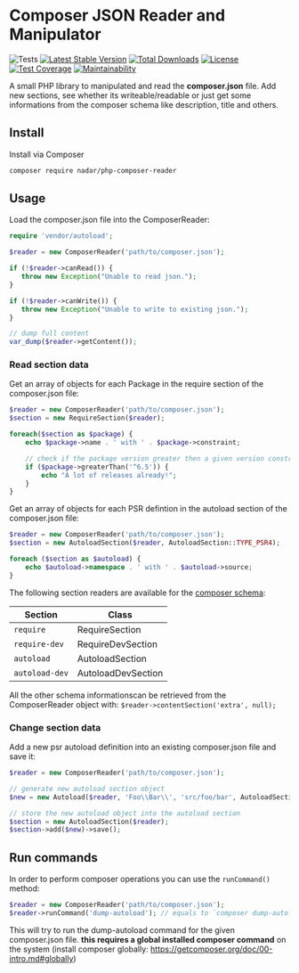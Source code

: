 # Composer JSON Reader and Manipulator

![Tests](https://github.com/nadar/php-composer-reader/workflows/Tests/badge.svg)
[![Latest Stable Version](https://poser.pugx.org/nadar/php-composer-reader/v/stable)](https://packagist.org/packages/nadar/php-composer-reader)
[![Total Downloads](https://poser.pugx.org/nadar/php-composer-reader/downloads)](https://packagist.org/packages/nadar/php-composer-reader)
[![License](https://poser.pugx.org/nadar/php-composer-reader/license)](https://packagist.org/packages/nadar/php-composer-reader)
[![Test Coverage](https://api.codeclimate.com/v1/badges/3d695b2ba5d4298e28fe/test_coverage)](https://codeclimate.com/github/nadar/php-composer-reader/test_coverage)
[![Maintainability](https://api.codeclimate.com/v1/badges/3d695b2ba5d4298e28fe/maintainability)](https://codeclimate.com/github/nadar/php-composer-reader/maintainability)

A small PHP library to manipulated and read the **composer.json** file. Add new sections, see whether its writeable/readable or just get some informations from the composer schema like description, title and others.

## Install

Install via Composer

```sh
composer require nadar/php-composer-reader
```

## Usage

Load the composer.json file into the ComposerReader:

```php
require 'vendor/autoload';

$reader = new ComposerReader('path/to/composer.json');

if (!$reader->canRead()) {
   throw new Exception("Unable to read json.");
}

if (!$reader->canWrite()) {
   throw new Exception("Unable to write to existing json.");
}

// dump full content
var_dump($reader->getContent());
```

### Read section data

Get an array of objects for each Package in the require section of the composer.json file:

```php
$reader = new ComposerReader('path/to/composer.json');
$section = new RequireSection($reader);

foreach($section as $package) {
    echo $package->name . ' with ' . $package->constraint;

    // check if the package version greater then a given version constraint.
    if ($package->greaterThan('^6.5')) {
        echo "A lot of releases already!";
    }
}
```

Get an array of objects for each PSR defintion in the autoload section of the composer.json file:

```php
$reader = new ComposerReader('path/to/composer.json');
$section = new AutoloadSection($reader, AutoloadSection::TYPE_PSR4);

foreach ($section as $autoload) {
    echo $autoload->namespace . ' with ' . $autoload->source;
}
```

The following section readers are available for the [composer schema](https://getcomposer.org/doc/04-schema.md):

|Section|Class
|-------|-----
|`require`|RequireSection
|`require-dev`|RequireDevSection
|`autoload`|AutoloadSection
|`autoload-dev`|AutoloadDevSection

All the other schema informationscan be retrieved from the ComposerReader object with: `$reader->contentSection('extra', null);`

### Change section data

Add a new psr autoload definition into an existing composer.json file and save it:

```php
$reader = new ComposerReader('path/to/composer.json');

// generate new autoload section object
$new = new Autoload($reader, 'Foo\\Bar\\', 'src/foo/bar', AutoloadSection::TYPE_PSR4);

// store the new autoload object into the autoload section
$section = new AutoloadSection($reader);
$section->add($new)->save();
```

## Run commands

In order to perform composer operations you can use the `runCommand()` method:

```php
$reader = new ComposerReader('path/to/composer.json');
$reader->runCommand('dump-autoload'); // equals to `composer dump-autoload`
```

This will try to run the dump-autoload command for the given composer.json file. **this requires a global installed composer command** on the system (install composer globally: https://getcomposer.org/doc/00-intro.md#globally)
